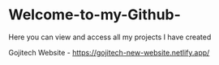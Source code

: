 # Welcome-to-my-Github-
Here you can view and access all my projects I have created

Gojitech Website - https://gojitech-new-website.netlify.app/
